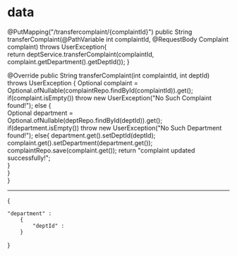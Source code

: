 # data
@PutMapping("/transfercomplaint/{complaintId}")
	public String transferComplaint(@PathVariable int complaintId, @RequestBody Complaint complaint) throws UserException{			
		return deptService.transferComplaint(complaintId, complaint.getDepartment().getDeptId());
	}	
  
  @Override
	public String transferComplaint(int complaintId, int deptId) throws UserException {
		Optional<Complaint> complaint = Optional.ofNullable(complaintRepo.findById(complaintId)).get();		
		if(complaint.isEmpty())
			throw new UserException("No Such Complaint found!");
		else
		{			
			Optional<Department> department = Optional.ofNullable(deptRepo.findById(deptId)).get();			
			if(department.isEmpty())
				throw new UserException("No Such Department found!");
			else{
				department.get().setDeptId(deptId);
				complaint.get().setDepartment(department.get());
				complaintRepo.save(complaint.get());
				return "complaint updated successfully!";	
			}					
		}		
	}	


------------------
{

	"department" :
		{
			"deptId" : 
		}
}
